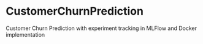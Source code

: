 # CustomerChurnPrediction

Customer Churn Prediction with experiment tracking in MLFlow and Docker implementation
